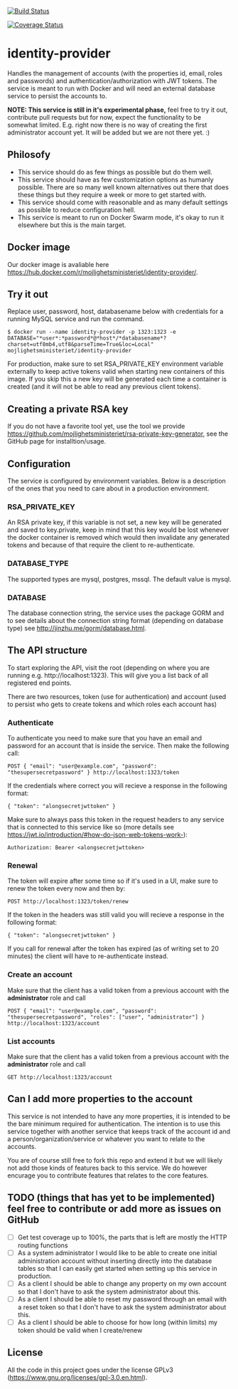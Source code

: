 [![Build Status](https://travis-ci.org/mojlighetsministeriet/identity-provider.svg?branch=master)](https://travis-ci.org/mojlighetsministeriet/identity-provider)

[![Coverage Status](https://coveralls.io/repos/github/mojlighetsministeriet/identity-provider/badge.svg?branch=master)](https://coveralls.io/github/mojlighetsministeriet/identity-provider?branch=master)

# identity-provider

Handles the management of accounts (with the properties id, email, roles and passwords) and authentication/authorization with JWT tokens. The service is meant to run with Docker and will need an external database service to persist the accounts to.

**NOTE: This service is still in it's experimental phase,** feel free to try it out, contribute pull requests but for now, expect the functionality to be somewhat limited. E.g. right now there is no way of creating the first administrator account yet. It will be added but we are not there yet. :)

## Philosofy

* This service should do as few things as possible but do them well.
* This service should have as few customization options as humanly possible. There are so many well known alternatives out there that does these things but they require a week or more to get started with.
* This service should come with reasonable and as many default settings as possible to reduce configuration hell.
* This service is meant to run on Docker Swarm mode, it's okay to run it elsewhere but this is the main target.

## Docker image

Our docker image is avaliable here https://hub.docker.com/r/mojlighetsministeriet/identity-provider/.

## Try it out

Replace user, password, host, databasename below with credentials for a running MySQL service and run the command.

    $ docker run --name identity-provider -p 1323:1323 -e DATABASE="*user*:*password*@*host*/*databasename*?charset=utf8mb4,utf8&parseTime=True&loc=Local" mojlighetsministeriet/identity-provider

For production, make sure to set RSA_PRIVATE_KEY environment variable externally to keep active tokens valid when starting new containers of this image. If you skip this a new key will be generated each time a container is created (and it will not be able to read any previous client tokens).  

## Creating a private RSA key

If you do not have a favorite tool yet, use the tool we provide https://github.com/mojlighetsministeriet/rsa-private-key-generator, see the GitHub page for installtion/usage.

## Configuration

The service is configured by environment variables. Below is a description of the ones that you need to care about in a production environment.

### RSA_PRIVATE_KEY

An RSA private key, if this variable is not set, a new key will be generated and saved to key.private, keep in mind that this key would be lost whenever the docker container is removed which would then invalidate any generated tokens and because of that require the client to re-authenticate.

### DATABASE_TYPE

The supported types are mysql, postgres, mssql. The default value is mysql.

### DATABASE

The database connection string, the service uses the package GORM and to see details about the connection string format (depending on database type) see http://jinzhu.me/gorm/database.html.

## The API structure

To start exploring the API, visit the root (depending on where you are running e.g. http://localhost:1323). This will give you a list back of all registered end points.

There are two resources, token (use for authentication) and account (used to persist who gets to create tokens and which roles each account has)

### Authenticate

To authenticate you need to make sure that you have an email and password for an account that is inside the service. Then make the following call:

    POST { "email": "user@example.com", "password": "thesupersecretpassword" } http://localhost:1323/token

If the credentials where correct you will recieve a response in the following format:

    { "token": "alongsecretjwttoken" }

Make sure to always pass this token in the request headers to any service that is connected to this service like so (more details see https://jwt.io/introduction/#how-do-json-web-tokens-work-):

    Authorization: Bearer <alongsecretjwttoken>

### Renewal

The token will expire after some time so if it's used in a UI, make sure to renew the token every now and then by:

    POST http://localhost:1323/token/renew

If the token in the headers was still valid you will recieve a response in the following format:

    { "token": "alongsecretjwttoken" }

If you call for renewal after the token has expired (as of writing set to 20 minutes) the client will have to re-authenticate instead.

### Create an account

Make sure that the client has a valid token from a previous account with the **administrator** role and call

    POST { "email": "user@example.com", "password": "thesupersecretpassword", "roles": ["user", "administrator"] } http://localhost:1323/account

### List accounts

Make sure that the client has a valid token from a previous account with the **administrator** role and call

    GET http://localhost:1323/account

## Can I add more properties to the account

This service is not intended to have any more properties, it is intended to be the bare minimum required for authentication. The intention is to use this service together with another service that keeps track of the account id and a person/organization/service or whatever you want to relate to the accounts.

You are of course still free to fork this repo and extend it but we will likely not add those kinds of features back to this service. We do however encurage you to contribute features that relates to the core features.

## TODO (things that has yet to be implemented) feel free to contribute or add more as issues on GitHub

- [ ] Get test coverage up to 100%, the parts that is left are mostly the HTTP routing functions
- [ ] As a system administrator I would like to be able to create one initial administration account without inserting directly into the database tables so that I can easily get started when setting up this service in production.
- [ ] As a client I should be able to change any property on my own account so that I don't have to ask the system administrator about this.
- [ ] As a client I should be able to reset my password through an email with a reset token so that I don't have to ask the system administrator about this.
- [ ] As a client I should be able to choose for how long (within limits) my token should be valid when I create/renew

## License

All the code in this project goes under the license GPLv3 (https://www.gnu.org/licenses/gpl-3.0.en.html).
